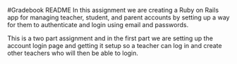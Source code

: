 #Gradebook README
In this assignment we are creating a Ruby on Rails app for managing teacher, student, and parent accounts by setting up a way for them to authenticate and login using email and passwords.

This is a two part assignment and in the first part we are setting up the account login page and getting it setup so a teacher can log in and create other teachers who will then be able to login.
